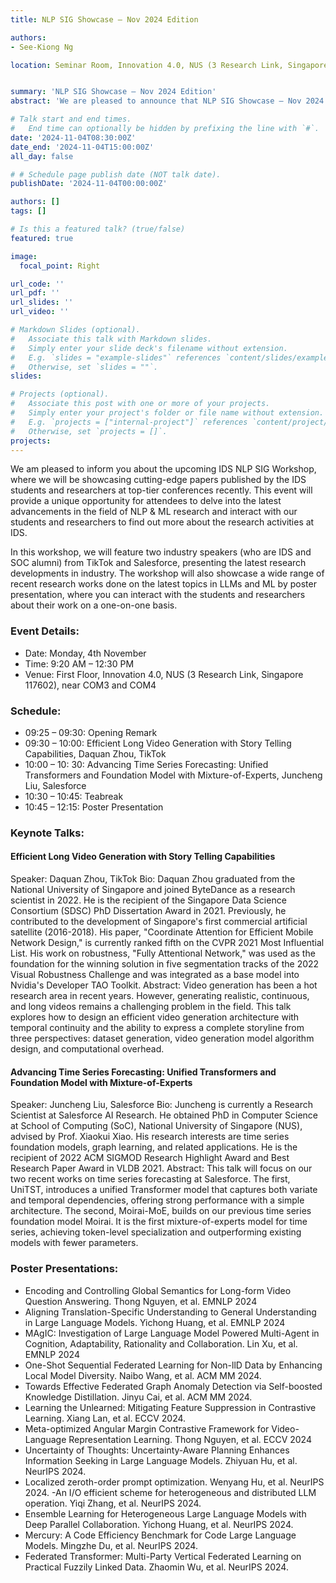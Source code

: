 ```yaml
---
title: NLP SIG Showcase – Nov 2024 Edition

authors:
- See-Kiong Ng

location: Seminar Room, Innovation 4.0, NUS (3 Research Link, Singapore 117602)


summary: 'NLP SIG Showcase – Nov 2024 Edition'
abstract: 'We are pleased to announce that NLP SIG Showcase – Nov 2024 Edition will be held on Monday, 04 November 2024.'

# Talk start and end times.
#   End time can optionally be hidden by prefixing the line with `#`.
date: '2024-11-04T08:30:00Z'
date_end: '2024-11-04T15:00:00Z'
all_day: false

# # Schedule page publish date (NOT talk date).
publishDate: '2024-11-04T00:00:00Z'

authors: []
tags: []

# Is this a featured talk? (true/false)
featured: true

image:
  focal_point: Right

url_code: ''
url_pdf: ''
url_slides: ''
url_video: ''

# Markdown Slides (optional).
#   Associate this talk with Markdown slides.
#   Simply enter your slide deck's filename without extension.
#   E.g. `slides = "example-slides"` references `content/slides/example-slides.md`.
#   Otherwise, set `slides = ""`.
slides:

# Projects (optional).
#   Associate this post with one or more of your projects.
#   Simply enter your project's folder or file name without extension.
#   E.g. `projects = ["internal-project"]` references `content/project/deep-learning/index.md`.
#   Otherwise, set `projects = []`.
projects:
---
```


We am pleased to inform you about the upcoming IDS NLP SIG Workshop, where we will be showcasing cutting-edge papers published by the IDS students and researchers at top-tier conferences recently. This event will provide a unique opportunity for attendees to delve into the latest advancements in the field of NLP & ML research and interact with our students and researchers to find out more about the research activities at IDS.
 
In this workshop, we will feature two industry speakers (who are IDS and SOC alumni) from TikTok and Salesforce, presenting the latest research developments in industry.  The workshop will also showcase a wide range of recent research works done on the latest topics in LLMs and ML by poster presentation, where you can interact with the students and researchers about their work on a one-on-one basis.

### Event Details:
- Date: Monday, 4th November
- Time: 9:20 AM – 12:30 PM
- Venue: First Floor, Innovation 4.0, NUS (3 Research Link, Singapore 117602), near COM3 and COM4
 
### Schedule:
- 09:25 – 09:30: Opening Remark
- 09:30 – 10:00: Efficient Long Video Generation with Story Telling Capabilities, Daquan Zhou, TikTok
- 10:00 – 10: 30: Advancing Time Series Forecasting: Unified Transformers and Foundation Model with Mixture-of-Experts, Juncheng Liu, Salesforce
- 10:30 – 10:45: Teabreak
- 10:45 – 12:15: Poster Presentation

### Keynote Talks:
 
#### Efficient Long Video Generation with Story Telling Capabilities
Speaker: Daquan Zhou, TikTok
Bio: Daquan Zhou graduated from the National University of Singapore and joined ByteDance as a research scientist in 2022. He is the recipient of the Singapore Data Science Consortium (SDSC) PhD Dissertation Award in 2021. Previously, he contributed to the development of Singapore's first commercial artificial satellite (2016-2018). His paper, "Coordinate Attention for Efficient Mobile Network Design," is currently ranked fifth on the CVPR 2021 Most Influential List. His work on robustness, "Fully Attentional Network," was used as the foundation for the winning solution in five segmentation tracks of the 2022 Visual Robustness Challenge and was integrated as a base model into Nvidia's Developer TAO Toolkit.
Abstract: Video generation has been a hot research area in recent years. However, generating realistic, continuous, and long videos remains a challenging problem in the field. This talk explores how to design an efficient video generation architecture with temporal continuity and the ability to express a complete storyline from three perspectives: dataset generation, video generation model algorithm design, and computational overhead.
 
#### Advancing Time Series Forecasting: Unified Transformers and Foundation Model with Mixture-of-Experts
Speaker: Juncheng Liu, Salesforce
Bio: Juncheng is currently a Research Scientist at Salesforce AI Research. He obtained PhD in Computer Science at School of Computing (SoC), National University of Singapore (NUS), advised by Prof. Xiaokui Xiao. His research interests are time series foundation models, graph learning, and related applications. He is the recipient of 2022 ACM SIGMOD Research Highlight Award and Best Research Paper Award in VLDB 2021.
Abstract: This talk will focus on our two recent works on time series forecasting at Salesforce. The first, UniTST, introduces a unified Transformer model that captures both variate and temporal dependencies, offering strong performance with a simple architecture. The second, Moirai-MoE, builds on our previous time series foundation model Moirai. It is the first mixture-of-experts model for time series, achieving token-level specialization and outperforming existing models with fewer parameters.


### Poster Presentations:
 
- Encoding and Controlling Global Semantics for Long-form Video Question Answering. Thong Nguyen, et al. EMNLP 2024
- Aligning Translation-Specific Understanding to General Understanding in Large Language Models. Yichong Huang, et al. EMNLP 2024
- MAgIC: Investigation of Large Language Model Powered Multi-Agent in Cognition, Adaptability, Rationality and Collaboration. Lin Xu, et al. EMNLP 2024
- One-Shot Sequential Federated Learning for Non-llD Data by Enhancing Local Model Diversity. Naibo Wang, et al. ACM MM 2024.
- Towards Effective Federated Graph Anomaly Detection via Self-boosted Knowledge Distillation. Jinyu Cai, et al. ACM MM 2024.
- Learning the Unlearned: Mitigating Feature Suppression in Contrastive Learning. Xiang Lan, et al. ECCV 2024.
- Meta-optimized Angular Margin Contrastive Framework for Video-Language Representation Learning. Thong Nguyen, et al. ECCV 2024
- Uncertainty of Thoughts: Uncertainty-Aware Planning Enhances Information Seeking in Large Language Models. Zhiyuan Hu, et al. NeurIPS 2024.
- Localized zeroth-order prompt optimization. Wenyang Hu, et al. NeurIPS 2024.
-An I/O efficient scheme for heterogeneous and distributed LLM operation. Yiqi Zhang, et al. NeurIPS 2024.
- Ensemble Learning for Heterogeneous Large Language Models with Deep Parallel Collaboration. Yichong Huang, et al. NeurIPS 2024.
- Mercury: A Code Efficiency Benchmark for Code Large Language Models. Mingzhe Du, et al. NeurIPS 2024.
- Federated Transformer: Multi-Party Vertical Federated Learning on Practical Fuzzily Linked Data. Zhaomin Wu, et al. NeurIPS 2024.
